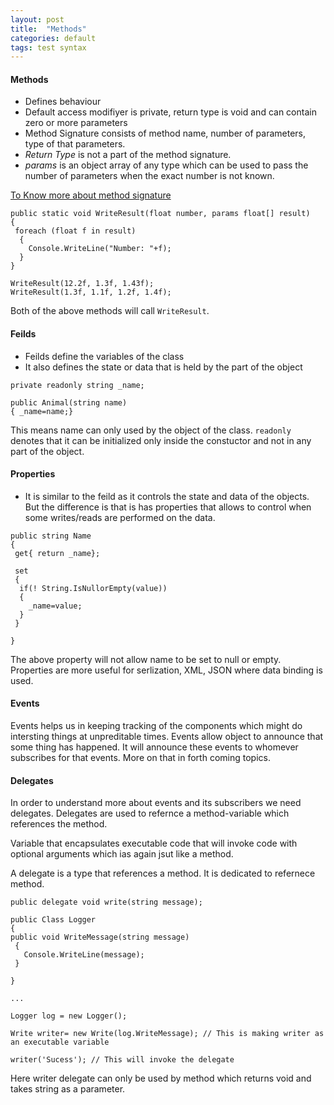 ```yaml
---
layout: post
title:  "Methods"
categories: default
tags: test syntax
---
```

#### Methods
- Defines behaviour
- Default access modifiyer is private, return type is void and can contain zero or more parameters
- Method Signature consists of method name, number of parameters, type of that parameters.
- _Return Type_ is not a part of the method signature.
- _params_ is an object array of any type which can be used to pass the number of parameters when the exact number is not known.

[To Know more about method signature](https://stackoverflow.com/questions/8808703/method-signature-in-c-sharp)

```
public static void WriteResult(float number, params float[] result)
{
 foreach (float f in result)
  {
    Console.WriteLine("Number: "+f);
  }
}

WriteResult(12.2f, 1.3f, 1.43f);
WriteResult(1.3f, 1.1f, 1.2f, 1.4f);

```
Both of the above methods will call `WriteResult`. 

#### Feilds

- Feilds define the variables of the class
- It also defines the state or data that is held by the part of the object

```
private readonly string _name;

public Animal(string name)
{ _name=name;}

```

This means name can only used by the object of the class. `readonly` denotes that it can be initialized only inside the constuctor
and not in any part of the object.

#### Properties

- It is similar to the feild as it controls the state and data of the objects. But the difference is that is has properties that allows
to control when some writes/reads are performed on the data.

```
public string Name
{
 get{ return _name};
 
 set
 {
  if(! String.IsNullorEmpty(value))
  { 
    _name=value;
  }
 }

}
```

The above property will not allow name to be set to null or empty. Properties are more useful for serlization, XML, JSON where data
binding is used.

#### Events

Events helps us in keeping tracking of the components which might do intersting things at unpreditable times. Events allow object to
announce that some thing has happened. It will announce these events to whomever subscribes for that events. More on that in forth 
coming topics.


#### Delegates

In order to understand more about events and its subscribers we need delegates. Delegates are used to refernce a method-variable which
references the method.

Variable that encapsulates executable code that will invoke code with optional arguments which ias again jsut like a method.

A delegate is a type that references a method. It is dedicated to refernece method.

```
public delegate void write(string message);

public Class Logger
{
public void WriteMessage(string message)
 {
   Console.WriteLine(message);
 }
 
}

...

Logger log = new Logger();

Write writer= new Write(log.WriteMessage); // This is making writer as an executable variable

writer('Sucess'); // This will invoke the delegate
```

Here writer delegate can only be used by method which returns void and takes string as a parameter.
